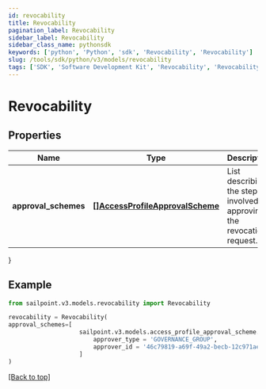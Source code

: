 ```yaml
---
id: revocability
title: Revocability
pagination_label: Revocability
sidebar_label: Revocability
sidebar_class_name: pythonsdk
keywords: ['python', 'Python', 'sdk', 'Revocability', 'Revocability']
slug: /tools/sdk/python/v3/models/revocability
tags: ['SDK', 'Software Development Kit', 'Revocability', 'Revocability']
---
```


# Revocability

## Properties

| Name | Type | Description | Notes |
| --- | --- | --- | --- |
| **approval_schemes** | [**[]AccessProfileApprovalScheme**](access-profile-approval-scheme) | List describing the steps involved in approving the revocation request. | [optional] |

}

## Example

```python
from sailpoint.v3.models.revocability import Revocability

revocability = Revocability(
approval_schemes=[
                    sailpoint.v3.models.access_profile_approval_scheme.AccessProfileApprovalScheme(
                        approver_type = 'GOVERNANCE_GROUP',
                        approver_id = '46c79819-a69f-49a2-becb-12c971ae66c6', )
                    ]
)

```

[[Back to top]](#)
